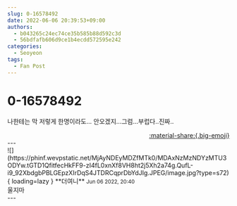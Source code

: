 ```yaml
---
slug: 0-16578492
date: 2022-06-06 20:39:53+09:00
authors:
  - b043265c24ec74ce35b585b88d592c3d
  - 56bdfafb606d9ce1b4ecdd572595e242
categories:
  - Seoyeon
tags:
  - Fan Post
---
```


# 0-16578492

<div class="post-container" markdown="1">
<div class="content-container md-sidebar__scrollwrap" markdown="1">

나한테는 막 저렇게 한명이라도... 안오겠지...그럼...부럽다..진짜..

</div>
</div>

<div style="text-align: right;" markdown="1">
<a href="https://weverse.io/fromis9/fanpost/0-16578492" style="text-align: right;">:material-share:{.big-emoji}</a>
</div>
---

<div class="comments-container md-sidebar__scrollwrap" markdown="1">
<div class="comment" markdown="1">
<div class='id-container' markdown="1">
![](https://phinf.wevpstatic.net/MjAyNDEyMDZfMTk0/MDAxNzMzNDYzMTU3ODYw.tGTD1QfitfecHkFF9-zI4fL0xnXf8VH8ht2j5Xh2a74g.QufL-i9_92XbdgbPBLGEpzXIrDqS4JTDRCqprDbYdJIg.JPEG/image.jpg?type=s72){ loading=lazy }
**<span class="artist">더여니</span>** <small>Jun 06 2022, 20:40</small><br>
</div>
<div class='comment-body' markdown="1">
울지마
</div>
</div>
</div>
---
